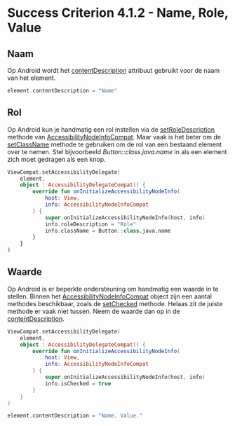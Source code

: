 # Success Criterion 4.1.2 - Name, Role, Value

## Naam

Op Android wordt het [contentDescription](https://developer.android.com/reference/android/view/View.html#attr_android:contentDescription) attribuut gebruikt voor de naam van het element.

```kotlin
element.contentDescription = "Name"
```

## Rol

Op Android kun je handmatig een rol instellen via de [setRoleDescription](https://developer.android.com/reference/androidx/core/view/accessibility/AccessibilityNodeInfoCompat#setRoleDescription(java.lang.CharSequence)) methode van [AccessibilityNodeInfoCompat](https://developer.android.com/reference/androidx/core/view/accessibility/AccessibilityNodeInfoCompat). Maar vaak is het beter om de [setClassName](https://developer.android.com/reference/androidx/core/view/accessibility/AccessibilityNodeInfoCompat#setClassName(java.lang.CharSequence)) methode te gebruiken om de rol van een bestaand element over te nemen. Stel bijvoorbeeld _Button::class.java.name_ in als een element zich moet gedragen als een knop.

```kotlin
ViewCompat.setAccessibilityDelegate(
    element,
    object : AccessibilityDelegateCompat() {
        override fun onInitializeAccessibilityNodeInfo(
            host: View,
            info: AccessibilityNodeInfoCompat
        ) {
            super.onInitializeAccessibilityNodeInfo(host, info)
            info.roleDescription = "Role"
            info.className = Button::class.java.name
        }
    }
)
```

## Waarde

Op Android is er beperkte ondersteuning om handmatig een waarde in te stellen. Binnen het [AccessibilityNodeInfoCompat](https://developer.android.com/reference/androidx/core/view/accessibility/AccessibilityNodeInfoCompat) object zijn een aantal methodes beschikbaar, zoals de [setChecked](https://developer.android.com/reference/kotlin/androidx/core/view/accessibility/AccessibilityNodeInfoCompat#setchecked) methode. Helaas zit de juiste methode er vaak niet tussen. Neem de waarde dan op in de [contentDescription](https://developer.android.com/reference/android/view/View.html#attr_android:contentDescription).

```kotlin
ViewCompat.setAccessibilityDelegate(
    element,
    object : AccessibilityDelegateCompat() {
        override fun onInitializeAccessibilityNodeInfo(
            host: View,
            info: AccessibilityNodeInfoCompat
        ) {
            super.onInitializeAccessibilityNodeInfo(host, info)
            info.isChecked = true
        }
    }
)

element.contentDescription = "Name. Value."
```
